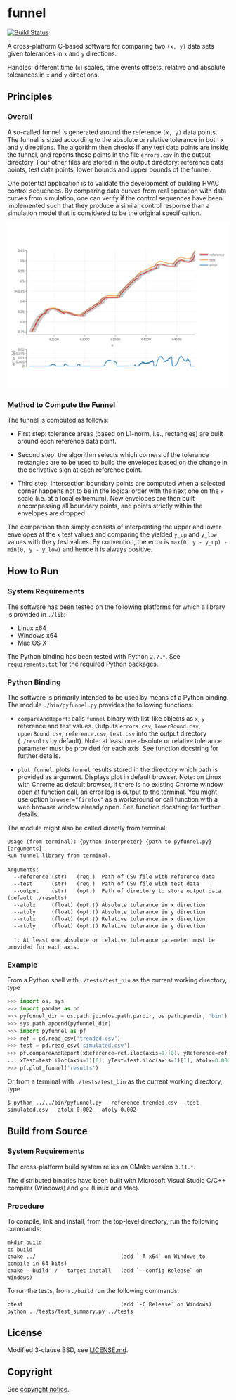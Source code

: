 # funnel

[![Build Status](https://travis-ci.org/lbl-srg/funnel.svg?branch=master)](https://travis-ci.org/lbl-srg/funnel)

A cross-platform C-based software for comparing two `(x, y)` data sets given tolerances in `x` and `y` directions.

Handles: different time (`x`) scales, time events offsets, relative and absolute tolerances
in `x` and `y` directions.

## Principles

### Overall

A so-called funnel is generated around the reference `(x, y)` data points.
The funnel is sized according to the absolute or relative tolerance in
both `x` and `y` directions.
The algorithm then checks if any test data points are inside the funnel,
and reports these points in the file `errors.csv` in the output directory.
Four other files are stored in the output directory: reference data points,
test data points, lower bounds and upper bounds of the funnel.

One potential application is to validate the development of building
HVAC control sequences. By comparing data curves from real operation with
data curves from simulation, one can verify if the control sequences
have been implemented such that they produce a similar control response
than a simulation model that is considered to be the original specification.

<p align="center">
  <img src="./img/plot_image.svg"/>
</p>

### Method to Compute the Funnel

The funnel is computed as follows:

  * First step: tolerance areas (based on L1-norm, i.e., rectangles) are built
  around each reference data point.

  * Second step: the algorithm selects which corners of the tolerance rectangles
  are to be used to build the envelopes based on the change in the derivative sign at
  each reference point.

  * Third step: intersection boundary points are computed when a selected corner
  happens not to be in the logical order with the next one on the `x` scale (i.e. at a local extremum).
  New envelopes are then built encompassing all boundary points, and points strictly within
  the envelopes are dropped.

The comparison then simply consists of interpolating the upper and lower envelopes
at the `x` test values and comparing the yielded `y_up` and `y_low` values with the `y` test values.
By convention, the error is `max(0, y - y_up) - min(0, y - y_low)` and hence it is always positive.


## How to Run

### System Requirements

The software has been tested on the following platforms for which a library is provided in `./lib`:

  * Linux x64
  * Windows x64
  * Mac OS X

The Python binding has been tested with Python `2.7.*`. See `requirements.txt` for the required Python packages.

### Python Binding

The software is primarily intended to be used by means of a Python binding.
The module `./bin/pyfunnel.py` provides the following functions:

  * `compareAndReport`: calls `funnel` binary with list-like objects as `x`, `y` reference and test values.
    Outputs `errors.csv`, `lowerBound.csv`, `upperBound.csv`, `reference.csv`, `test.csv`
    into the output directory (`./results` by default).
    Note: at least one absolute or relative tolerance parameter must be provided for each axis.
    See function docstring for further details.

  * `plot_funnel`: plots `funnel` results stored in the directory which path is provided as argument.
    Displays plot in default browser.
    Note: on Linux with Chrome as default browser, if there is no existing Chrome window open at
    function call, an error log is output to the terminal.
    You might use option `browser="firefox"` as a workaround or call function with a
    web browser window already open. See function docstring for further details.

The module might also be called directly from terminal:
```
Usage (from terminal): {python interpreter} {path to pyfunnel.py} [arguments]
Run funnel library from terminal.

Arguments:
  --reference (str)   (req.)  Path of CSV file with reference data
  --test      (str)   (req.)  Path of CSV file with test data
  --output    (str)   (opt.)  Path of directory to store output data (default ./results)
  --atolx     (float) (opt.†) Absolute tolerance in x direction
  --atoly     (float) (opt.†) Absolute tolerance in y direction
  --rtolx     (float) (opt.†) Relative tolerance in x direction
  --rtoly     (float) (opt.†) Relative tolerance in y direction

  †: At least one absolute or relative tolerance parameter must be provided for each axis.
```

### Example

From a Python shell with `./tests/test_bin` as the current working directory, type
```python
>>> import os, sys
>>> import pandas as pd
>>> pyfunnel_dir = os.path.join(os.path.pardir, os.path.pardir, 'bin')
>>> sys.path.append(pyfunnel_dir)
>>> import pyfunnel as pf
>>> ref = pd.read_csv('trended.csv')
>>> test = pd.read_csv('simulated.csv')
>>> pf.compareAndReport(xReference=ref.iloc(axis=1)[0], yReference=ref.iloc(axis=1)[1],
... xTest=test.iloc(axis=1)[0], yTest=test.iloc(axis=1)[1], atolx=0.002, atoly=0.002)
>>> pf.plot_funnel('results')
```
Or from a terminal with `./tests/test_bin` as the current working directory, type
```
$ python ../../bin/pyfunnel.py --reference trended.csv --test simulated.csv --atolx 0.002 --atoly 0.002
```

## Build from Source

### System Requirements

The cross-platform build system relies on CMake version `3.11.*`.

The distributed binaries have been built with Microsoft Visual Studio C/C++ compiler
(Windows) and `gcc` (Linux and Mac).

### Procedure

To compile, link and install, from the top-level directory, run the following commands:

```
mkdir build
cd build
cmake ../                           (add `-A x64` on Windows to compile in 64 bits)
cmake --build ./ --target install   (add `--config Release` on Windows)
```

To run the tests, from `./build` run the following commands:
```
ctest                               (add `-C Release` on Windows)
python ../tests/test_summary.py ../tests
```

## License

Modified 3-clause BSD, see [LICENSE.md](LICENSE.md).

## Copyright

See [copyright notice](COPYRIGHT.md).
